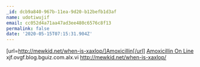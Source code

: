 ```yaml
---
_id: dcb9a840-967b-11ea-9d20-b12befb1d3af
name: udotiwujif
email: cc052d4a71aa47ad3ee480c6576c8f13
permalink: false
date: '2020-05-15T07:15:31.904Z'
---
```

[url=http://mewkid.net/when-is-xaxlop/]Amoxicillin[/url] <a href="http://mewkid.net/when-is-xaxlop/">Amoxicillin On Line</a> xjf.ovgf.blog.bguiz.com.alx.vi http://mewkid.net/when-is-xaxlop/
